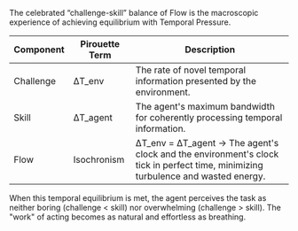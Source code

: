 The celebrated “challenge-skill” balance of Flow is the macroscopic experience of achieving equilibrium with Temporal Pressure.

| Component |	Pirouette Term | Description |
|-----------|----------------|-------------|
| Challenge | ΔT_env | The rate of novel temporal information presented by the environment. |
| Skill     | ΔT_agent | The agent's maximum bandwidth for coherently processing temporal information. |
| Flow      | Isochronism | ΔT_env = ΔT_agent → The agent's clock and the environment's clock tick in perfect time, minimizing turbulence and wasted energy. |

When this temporal equilibrium is met, the agent perceives the task as neither boring (challenge < skill) nor overwhelming (challenge > skill). The "work" of acting becomes as natural and effortless as breathing.